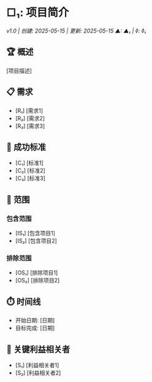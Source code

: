 # □₁: 项目简介
*v1.0 | 创建: 2025-05-15 | 更新: 2025-05-15*
*▲: ▲₁ | ◊: ◊₁*

## 🏆 概述
[项目描述]

## 📋 需求
- [R₁] [需求1]
- [R₂] [需求2]
- [R₃] [需求3]

## 🎯 成功标准
- [C₁] [标准1]
- [C₂] [标准2]
- [C₃] [标准3]

## 📏 范围
### 包含范围
- [IS₁] [包含项目1]
- [IS₂] [包含项目2]

### 排除范围
- [OS₁] [排除项目1]
- [OS₂] [排除项目2]

## ⏱️ 时间线
- 开始日期: [日期]
- 目标完成: [日期]

## 📌 关键利益相关者
- [S₁] [利益相关者1]
- [S₂] [利益相关者2]
